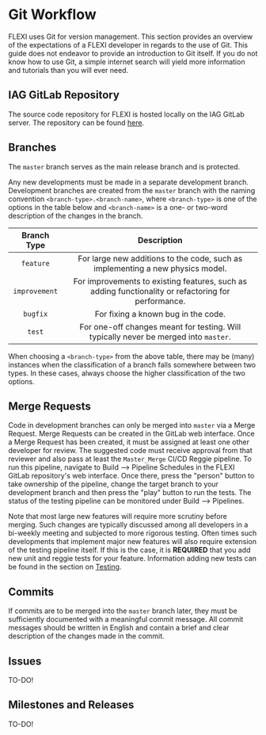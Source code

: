 # Git Workflow

FLEXI uses Git for version management. This section provides an overview of the expectations of a FLEXI developer in regards to the use of Git.
This guide does not endeavor to provide an introduction to Git itself. If you do not know how to use Git, a simple internet search will yield more information
and tutorials than you will ever need.

## IAG GitLab Repository

The source code repository for FLEXI is hosted locally on the IAG GitLab server. The repository can be found [here](https://gitlab.iag.uni-stuttgart.de/flexi/flexi).

## Branches

The `master` branch serves as the main release branch and is protected.

Any new developments must be made in a separate development branch. Development branches are created from the `master` branch with the naming convention `<branch-type>.<branch-name>`, where `<branch-type>` is one of the options in the table below and `<branch-name>` is a one- or two-word description of the changes in the branch.

|  Branch Type   |                                          Description                                                |
| :------------: | :-------------------------------------------------------------------------------------------------: |
|   `feature`    | For large new additions to the code, such as implementing a new physics model.                      |
|  `improvement` | For improvements to existing features, such as adding functionality or refactoring for performance. |
|    `bugfix`    | For fixing a known bug in the code.                                                                 |
|     `test`     | For one-off changes meant for testing. Will typically never be merged into `master`.                |

When choosing a `<branch-type>` from the above table, there may be (many) instances when the classification of a branch falls somewhere between two types. 
In these cases, always choose the higher classification of the two options.

## Merge Requests

Code in development branches can only be merged into `master` via a Merge Request. Merge Requests can be created in the GitLab web interface. Once a Merge Request has been created, it must be assigned at least one other developer for review. The suggested code must receive approval from that reviewer and also pass at least the `Master_Merge` CI/CD Reggie pipeline. To run this pipeline, navigate to Build --> Pipeline Schedules in the FLEXI GitLab repository's web interface. Once there, press the "person" button to take ownership of the pipeline, change the target branch to your development branch and then press the "play" button to run the tests. The status of the testing pipeline can be monitored under Build --> Pipelines.

Note that most large new features will require more scrutiny before merging. Such changes are typically discussed among all developers in a bi-weekly meeting and subjected to more rigorous testing. Often times such developments that implement major new features will also require extension of the testing pipeline itself.
If this is the case, it is **REQUIRED** that you add new unit and reggie tests for your feature. Information adding new tests can be found in the section on [Testing](#09_testing).

## Commits

If commits are to be merged into the `master` branch later, they must be sufficiently documented with a meaningful commit message. All commit messages should be written in English and contain a brief and clear description of the changes made in the commit.

## Issues

TO-DO!

## Milestones and Releases

TO-DO!